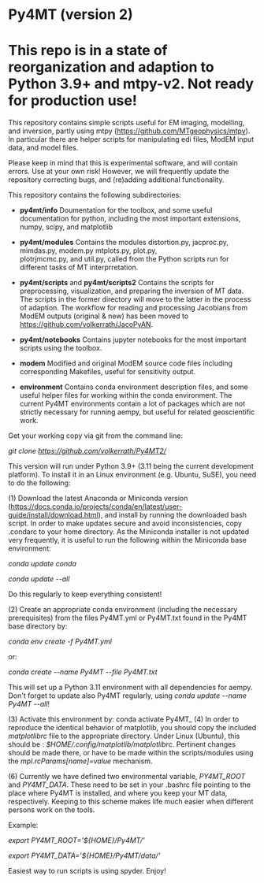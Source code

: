 # Py4MT (version 2)

# This repo is in a state of reorganization and adaption to Python 3.9+ and mtpy-v2. Not ready for production use!

This repository contains simple scripts useful for EM imaging, modelling, and inversion, partly using mtpy (https://github.com/MTgeophysics/mtpy). In particular there are helper scripts for manipulating edi files, ModEM input data, and model files.

Please keep in mind that this is experimental software, and will contain errors. Use at your own risk! However, we will frequently update the repository correcting bugs, and (re)adding additional functionality.                 
 
This repository contains the following subdirectories:


 -	**py4mt/info**
 	Doumentation for the toolbox, and some useful documentation for python, 
 	including the most important extensions, numpy, scipy, and matplotlib 
 	
 -	**py4mt/modules**
 	Contains the modules distortion.py, jacproc.py, mimdas.py, modem.py  mtplots.py,  plot.py,  
	plotrjmcmc.py, and util.py, called from the Python scripts run for different tasks of MT
	interprretation.
 	
 - 	**py4mt/scripts** and **py4mt/scripts2**
 	Contains the scripts  for preprocessing, visualization, and preparing the inversion of 
 	MT data.  The scripts in the former directory will move to the latter in the process of adaption.
	The workflow for reading and processing Jacobians from ModEM outputs (original & new)
	has been moved to https://github.com/volkerrath/JacoPyAN.     	 
 
- 	**py4mt/notebooks**
 	Contains jupyter notebooks for the most important scripts using the toolbox. 
	  	
- 	**modem**
	Modified and original ModEM source code files including corresponding Makefiles, useful for 
	sensitivity output.  
	
- 	**environment**
	Contains conda environment description files, and some useful helper files for working 
	within the conda environment. The current Py4MT environments contain a lot of packages
	which are not strictly necessary for running aempy, but useful for related geoscientific work.
	


Get your working copy via git from the command line:

_git clone https://github.com/volkerrath/Py4MT2/_

This version will run under Python 3.9+ (3.11 being the current development platform). To install it in an Linux environment (e.g. Ubuntu, SuSE), you need to do the following:

(1) Download the latest Anaconda or Miniconda version  (https://docs.conda.io/projects/conda/en/latest/user-guide/install/download.html), and install by running the downloaded bash script.  In order to make updates secure and avoid inconsistencies, copy .condarc to your home directory. As the Miniconda installer is not updated very frequently, it is useful to run the following within the Miniconda base environment:

_conda update conda_

_conda update --all_

Do this regularly to keep everything consistent!

(2) Create an appropriate conda environment (including the necessary prerequisites) from the files Py4MT.yml or Py4MT.txt found in the Py4MT base directory by:

_conda env create -f Py4MT.yml_

or:

_conda create --name Py4MT --file Py4MT.txt_

This will set up a Python 3.11 environment with all dependencies for aempy. Don't forget to update also Py4MT regularly, using _conda update --name Py4MT --all_! 


(3) Activate this environment by:
conda activate Py4MT_
(4) In order to reproduce the identical behavior of matplotlib, you should copy the included  _matplotlibrc_ file to the appropriate directory. Under Linux (Ubuntu), this should be : _$HOME/.config/matplotlib/matplotlibrc_. Pertinent changes should be made there, or have to be made within the scripts/modules using the _mpl.rcParams[name]=value_ mechanism. 

(6) Currently we have defined two environmental variable, _PY4MT_ROOT_ and _PY4MT_DATA_. These need to be set in your .bashrc file pointing to the place where Py4MT is installed, and where you keep your MT data, respectively. Keeping to this scheme makes life much easier when different persons work on the tools.

Example: 

_export PY4MT_ROOT='${HOME}/Py4MT/'_
	
_export PY4MT_DATA='${HOME}/Py4MT/data/'_


Easiest way to run scripts is using spyder. Enjoy!



